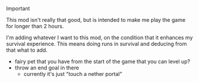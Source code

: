 > [!IMPORTANT]
> This mod isn't really that good, but is intended to make me play the game for longer than 2 hours.

I'm adding whatever I want to this mod, on the condition that it enhances my survival experience. This means doing
runs in survival and deducing from that what to add.

- fairy pet that you have from the start of the game that you can level up?
- throw an end goal in there
  - currently it's just "touch a nether portal"